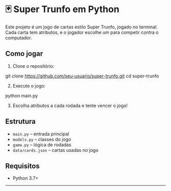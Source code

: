# 🃏 Super Trunfo em Python

Este projeto é um jogo de cartas estilo Super Trunfo, jogado no terminal. Cada carta tem atributos, e o jogador escolhe um para competir contra o computador.

## Como jogar

1. Clone o repositório:

git clone https://github.com/seu-usuario/super-trunfo.git
cd super-trunfo

2. Execute o jogo:

python main.py

3. Escolha atributos a cada rodada e tente vencer o jogo!

## Estrutura

- `main.py` – entrada principal
- `models.py` – classes do jogo
- `game.py` – lógica de rodadas
- `data/cards.json` – cartas usadas no jogo

## Requisitos

- Python 3.7+

---
